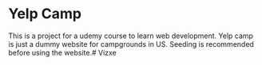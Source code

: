 # Yelp Camp

This is a project for a udemy course to learn web development. Yelp camp is just a dummy website for campgrounds in US. Seeding is recommended before using the website.# Vizxe
